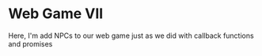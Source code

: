 # Web Game VII

Here, I'm add NPCs to our web game just as we did with callback functions and promises